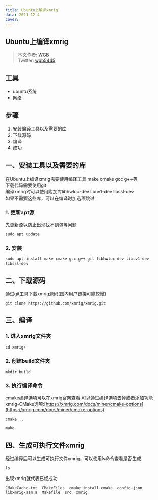 ```yaml
---
title: Ubuntu上编译xmrig
data: 2021-12-4
cover: 
---
```

## Ubuntu上编译xmrig
>本文作者: [WGB](https://wgb5445.github.io/)  
          Twitter: [wgb5445](https://twitter.com/wgb5445)
## 工具
- ubuntu系统
- 网络

## 步骤
1. 安装编译工具以及需要的库
2. 下载源码
3. 编译
4. 成功

## 一、安装工具以及需要的库
在Ubuntu上编译xmrig需要使用编译工具 make cmake gcc g++等  
下载代码需要使用git  
编译xmrig时可以使用附加库libhwloc-dev libuv1-dev libssl-dev  
如果不需要这些库，可以在编译时加选项跳过  

### 1. 更新apt源
先更新源以防止出现找不到包等问题
```shell
sudo apt update
```

### 2. 安装
```shell
sudo apt install make cmake gcc g++ git libhwloc-dev libuv1-dev libssl-dev
```

## 二、下载源码
通过git工具下载xmrig源码(国内用户链接可能较慢)  

```shell
git clone https://github.com/xmrig/xmrig.git
```
## 三、编译
### 1. 进入xmrig文件夹
```shell
cd xmrig/
```
### 2. 创建build文件夹
```shell
mkdir build
```
### 3. 执行编译命令
cmake编译选项可以在xmrig官网查看,可以通过编译选项去掉或者添加功能  
xmrig-CMake选项:[https://xmrig.com/docs/miner/cmake-options](https://xmrig.com/docs/miner/cmake-options)
```shell
cmake ..
```
```shell
make 
```
## 四、生成可执行文件xmrig
经过编译后可以生成可执行文件xmrig，可以使用ls命令查看是否生成
```shell
ls
```
出现xmrig就代表已经成功
```
CMakeCache.txt  CMakeFiles  cmake_install.cmake  config.json  libxmrig-asm.a  Makefile  src  xmrig
```

